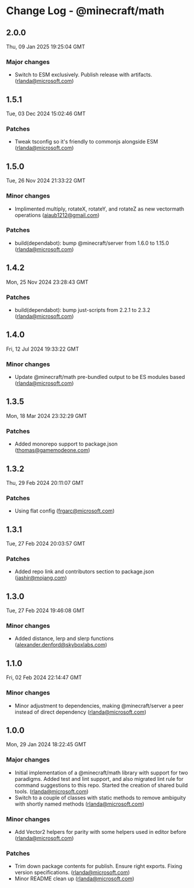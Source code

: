 # Change Log - @minecraft/math

<!-- This log was last generated on Thu, 09 Jan 2025 19:25:04 GMT and should not be manually modified. -->

<!-- Start content -->

## 2.0.0

Thu, 09 Jan 2025 19:25:04 GMT

### Major changes

- Switch to ESM exclusively. Publish release with artifacts. (rlanda@microsoft.com)

## 1.5.1

Tue, 03 Dec 2024 15:02:46 GMT

### Patches

- Tweak tsconfig so it's friendly to commonjs alongside ESM (rlanda@microsoft.com)

## 1.5.0

Tue, 26 Nov 2024 21:33:22 GMT

### Minor changes

- Implimented multiply, rotateX, rotateY, and rotateZ as new vectormath operations (aiaub1212@gmail.com)

### Patches

- build(dependabot): bump @minecraft/server from 1.6.0 to 1.15.0 (rlanda@microsoft.com)

## 1.4.2

Mon, 25 Nov 2024 23:28:43 GMT

### Patches

- build(dependabot): bump just-scripts from 2.2.1 to 2.3.2 (rlanda@microsoft.com)

## 1.4.0

Fri, 12 Jul 2024 19:33:22 GMT

### Minor changes

- Update @minecraft/math pre-bundled output to be ES modules based (rlanda@microsoft.com)

## 1.3.5

Mon, 18 Mar 2024 23:32:29 GMT

### Patches

- Added monorepo support to package.json (thomas@gamemodeone.com)

## 1.3.2

Thu, 29 Feb 2024 20:11:07 GMT

### Patches

- Using flat config (frgarc@microsoft.com)

## 1.3.1

Tue, 27 Feb 2024 20:03:57 GMT

### Patches

- Added repo link and contributors section to package.json (jashir@mojang.com)

## 1.3.0

Tue, 27 Feb 2024 19:46:08 GMT

### Minor changes

- Added distance, lerp and slerp functions (alexander.denford@skyboxlabs.com)

## 1.1.0

Fri, 02 Feb 2024 22:14:47 GMT

### Minor changes

- Minor adjustment to dependencies, making @minecraft/server a peer instead of direct dependency (rlanda@microsoft.com)

## 1.0.0

Mon, 29 Jan 2024 18:22:45 GMT

### Major changes

- Initial implementation of a @minecraft/math library with support for two paradigms. Added test and lint support, and also migrated lint rule for command suggestions to this repo. Started the creation of shared build tools. (rlanda@microsoft.com)
- Switch to a couple of classes with static methods to remove ambiguity with shortly named methods (rlanda@microsoft.com)

### Minor changes

- Add Vector2 helpers for parity with some helpers used in editor before (rlanda@microsoft.com)

### Patches

- Trim down package contents for publish. Ensure right exports. Fixing version specifications. (rlanda@microsoft.com)
- Minor README clean up (rlanda@microsoft.com)
